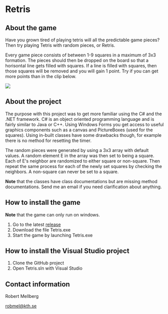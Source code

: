 # Retris

## About the game

Have you grown tired of playing tetris will all the predictable game pieces? Then try playing Tetris with random pieces, or Retris.

Every game piece consists of between 1-9 squares in a maximum of 3x3 formation. The pieces should then be dropped on the board so that a horisontal line gets filled with squares. If a line is filled with squares, then those squares will be removed and you will gain 1 point. Try if you can get more points than in the clip below.

![](Media/Form1-2019-10-08-21-30-38_Trim.gif)

## About the project

The purpose with this project was to get more familiar using the C# and the .NET framework. C# is an object oriented programming language and is fairly similar to Java or C++. Using Windows Forms you get access to useful graphics components such as a canvas and PictureBoxes (used for the squares). Using in-built classes have some drawbacks though, for example there is no method for resetting the timer.

The random pieces were generated by using a 3x3 array with default values. A random element E in the array was then set to being a square. Each of E's neighbor are randomized to either square or non-square. Then repeat the same process for each of the newly set squares by checking the neighbors. A non-square can never be set to a square.

**Note** that the classes have class documentations but are missing method documentations. Send me an email if you need clarification about anything.

## How to install the game

**Note** that the game can only run on windows.

1. Go to the latest [release](https://github.com/Robert-Mellberg/Retris/releases/tag/v1.0)
2. Download the file Tetris.exe
3. Start the game by launching Tetris.exe

## How to install the Visual Studio project

1. Clone the GitHub project
2. Open Tetris.sln with Visual Studio

## Contact information
Robert Mellberg

robmel@kth.se
